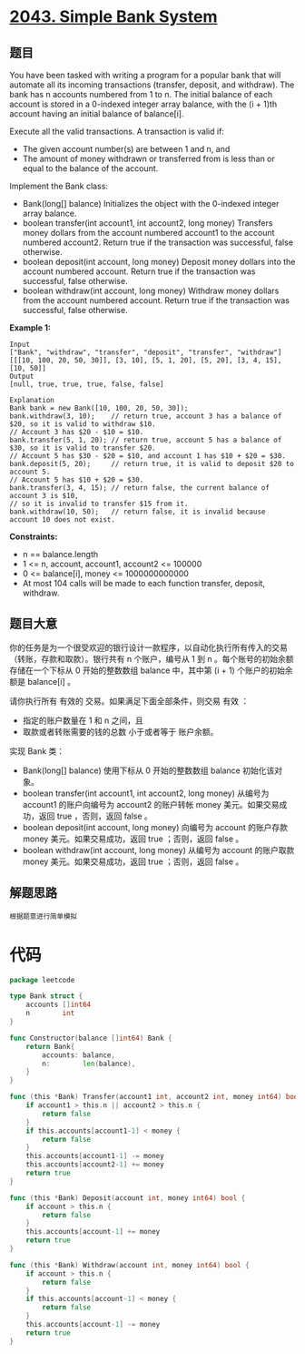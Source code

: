 # [2043. Simple Bank System](https://leetcode.com/problems/simple-bank-system/)

## 题目

You have been tasked with writing a program for a popular bank that will automate all its incoming transactions (transfer, deposit, and withdraw). The bank has n accounts numbered from 1 to n. The initial balance of each account is stored in a 0-indexed integer array balance, with the (i + 1)th account having an initial balance of balance[i].

Execute all the valid transactions. A transaction is valid if:

- The given account number(s) are between 1 and n, and
- The amount of money withdrawn or transferred from is less than or equal to the balance of the account.

Implement the Bank class:

- Bank(long[] balance) Initializes the object with the 0-indexed integer array balance.
- boolean transfer(int account1, int account2, long money) Transfers money dollars from the account numbered account1 to the account numbered account2. Return true if the transaction was successful, false otherwise.
- boolean deposit(int account, long money) Deposit money dollars into the account numbered account. Return true if the transaction was successful, false otherwise.
- boolean withdraw(int account, long money) Withdraw money dollars from the account numbered account. Return true if the transaction was successful, false otherwise.

**Example 1:**

    Input
    ["Bank", "withdraw", "transfer", "deposit", "transfer", "withdraw"]
    [[[10, 100, 20, 50, 30]], [3, 10], [5, 1, 20], [5, 20], [3, 4, 15], [10, 50]]
    Output
    [null, true, true, true, false, false]

    Explanation
    Bank bank = new Bank([10, 100, 20, 50, 30]);
    bank.withdraw(3, 10);    // return true, account 3 has a balance of $20, so it is valid to withdraw $10.
    // Account 3 has $20 - $10 = $10.
    bank.transfer(5, 1, 20); // return true, account 5 has a balance of $30, so it is valid to transfer $20.
    // Account 5 has $30 - $20 = $10, and account 1 has $10 + $20 = $30.
    bank.deposit(5, 20);     // return true, it is valid to deposit $20 to account 5.
    // Account 5 has $10 + $20 = $30.
    bank.transfer(3, 4, 15); // return false, the current balance of account 3 is $10,
    // so it is invalid to transfer $15 from it.
    bank.withdraw(10, 50);   // return false, it is invalid because account 10 does not exist.

**Constraints:**

- n == balance.length
- 1 <= n, account, account1, account2 <= 100000
- 0 <= balance[i], money <= 1000000000000
- At most 104 calls will be made to each function transfer, deposit, withdraw.

## 题目大意

你的任务是为一个很受欢迎的银行设计一款程序，以自动化执行所有传入的交易（转账，存款和取款）。银行共有 n 个账户，编号从 1 到 n 。每个账号的初始余额存储在一个下标从 0 开始的整数数组 balance 中，其中第 (i + 1) 个账户的初始余额是 balance[i] 。

请你执行所有 有效的 交易。如果满足下面全部条件，则交易 有效 ：

- 指定的账户数量在 1 和 n 之间，且
- 取款或者转账需要的钱的总数 小于或者等于 账户余额。

实现 Bank 类：

- Bank(long[] balance) 使用下标从 0 开始的整数数组 balance 初始化该对象。
- boolean transfer(int account1, int account2, long money) 从编号为 account1 的账户向编号为 account2 的账户转帐 money 美元。如果交易成功，返回 true ，否则，返回 false 。
- boolean deposit(int account, long money) 向编号为 account 的账户存款 money 美元。如果交易成功，返回 true ；否则，返回 false 。
- boolean withdraw(int account, long money) 从编号为 account 的账户取款 money 美元。如果交易成功，返回 true ；否则，返回 false 。

## 解题思路

    根据题意进行简单模拟

# 代码

```go
package leetcode

type Bank struct {
	accounts []int64
	n        int
}

func Constructor(balance []int64) Bank {
	return Bank{
		accounts: balance,
		n:        len(balance),
	}
}

func (this *Bank) Transfer(account1 int, account2 int, money int64) bool {
	if account1 > this.n || account2 > this.n {
		return false
	}
	if this.accounts[account1-1] < money {
		return false
	}
	this.accounts[account1-1] -= money
	this.accounts[account2-1] += money
	return true
}

func (this *Bank) Deposit(account int, money int64) bool {
	if account > this.n {
		return false
	}
	this.accounts[account-1] += money
	return true
}

func (this *Bank) Withdraw(account int, money int64) bool {
	if account > this.n {
		return false
	}
	if this.accounts[account-1] < money {
		return false
	}
	this.accounts[account-1] -= money
	return true
}
```